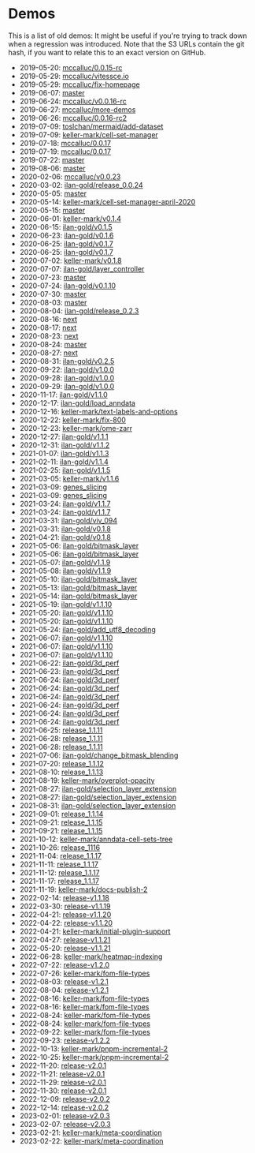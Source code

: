 # Demos

This is a list of old demos: It might be useful if you're trying to track down when a regression was introduced.
Note that the S3 URLs contain the git hash, if you want to relate this to an exact version on GitHub.

- 2019-05-20: [mccalluc/0.0.15-rc](https://s3.amazonaws.com/vitessce-data/demos/2019-05-20/7e97179/docs/index.html)
- 2019-05-29: [mccalluc/vitessce.io](https://s3.amazonaws.com/vitessce-data/demos/2019-05-29/07b48be/staging-docs/index.html)
- 2019-05-29: [mccalluc/fix-homepage](https://s3.amazonaws.com/vitessce-data/demos/2019-05-29/b375d66/staging-docs/index.html)
- 2019-06-07: [master](https://s3.amazonaws.com/vitessce-data/demos/2019-06-07/ff8a33c/staging-docs/index.html)
- 2019-06-24: [mccalluc/v0.0.16-rc](https://s3.amazonaws.com/vitessce-data/demos/2019-06-24/ac9972c/staging-docs/index.html)
- 2019-06-27: [mccalluc/more-demos](https://s3.amazonaws.com/vitessce-data/demos/2019-06-27/d532cf2/staging-docs/index.html)
- 2019-06-26: [mccalluc/0.0.16-rc2](https://s3.amazonaws.com/vitessce-data/demos/2019-06-26/8bf8f29/staging-docs/index.html)
- 2019-07-09: [toslchan/mermaid/add-dataset](https://s3.amazonaws.com/vitessce-data/demos/2019-07-09/e65b127/staging-docs/index.html)
- 2019-07-09: [keller-mark/cell-set-manager](https://s3.amazonaws.com/vitessce-data/demos/2019-07-09/e8f8138/staging-docs/index.html)
- 2019-07-18: [mccalluc/0.0.17](https://s3.amazonaws.com/vitessce-data/demos/2019-07-18/2092ed1/staging-docs/index.html)
- 2019-07-19: [mccalluc/0.0.17](https://s3.amazonaws.com/vitessce-data/demos/2019-07-19/cade6b9/staging-docs/index.html)
- 2019-07-22: [master](https://s3.amazonaws.com/vitessce-data/demos/2019-07-22/1869451/staging-docs/index.html)
- 2019-08-06: [master](https://s3.amazonaws.com/vitessce-data/demos/2019-08-06/51ef18d/staging-docs/index.html)
- 2020-02-06: [mccalluc/v0.0.23](https://s3.amazonaws.com/vitessce-data/demos/2020-02-06/2365869/staging-docs/index.html)
- 2020-03-02: [ilan-gold/release_0.0.24](https://s3.amazonaws.com/vitessce-data/demos/2020-03-02/e802851/index.html)
- 2020-05-05: [master](https://s3.amazonaws.com/vitessce-data/demos/2020-05-05/645ced4/index.html)
- 2020-05-14: [keller-mark/cell-set-manager-april-2020](https://s3.amazonaws.com/vitessce-data/demos/2020-05-14/097b04d/index.html)
- 2020-05-15: [master](https://s3.amazonaws.com/vitessce-data/demos/2020-05-15/bfc97f7/index.html)
- 2020-06-01: [keller-mark/v0.1.4](https://s3.amazonaws.com/vitessce-data/demos/2020-06-01/85df787/index.html)
- 2020-06-15: [ilan-gold/v0.1.5](https://s3.amazonaws.com/vitessce-data/demos/2020-06-15/c1781a4/index.html)
- 2020-06-23: [ilan-gold/v0.1.6](https://s3.amazonaws.com/vitessce-data/demos/2020-06-23/063021b/index.html)
- 2020-06-25: [ilan-gold/v0.1.7](https://s3.amazonaws.com/vitessce-data/demos/2020-06-25/0b8c167/index.html)
- 2020-06-25: [ilan-gold/v0.1.7](https://s3.amazonaws.com/vitessce-data/demos/2020-06-25/b8763e1/index.html)
- 2020-07-02: [keller-mark/v0.1.8](https://s3.amazonaws.com/vitessce-data/demos/2020-07-02/61180c9/index.html)
- 2020-07-07: [ilan-gold/layer_controller](https://s3.amazonaws.com/vitessce-data/demos/2020-07-07/5fcc86c/index.html)
- 2020-07-23: [master](https://s3.amazonaws.com/vitessce-data/demos/2020-07-23/5c916cb/index.html)
- 2020-07-24: [ilan-gold/v0.1.10](https://s3.amazonaws.com/vitessce-data/demos/2020-07-24/732a3e9/index.html)
- 2020-07-30: [master](https://s3.amazonaws.com/vitessce-data/demos/2020-07-30/2443d0d/index.html)
- 2020-08-03: [master](https://s3.amazonaws.com/vitessce-data/demos/2020-08-03/5f87866/index.html)
- 2020-08-04: [ilan-gold/release_0.2.3](https://s3.amazonaws.com/vitessce-data/demos/2020-08-04/9a53b08/index.html)
- 2020-08-16: [next](https://s3.amazonaws.com/vitessce-data/demos/2020-08-16/8357355/index.html)
- 2020-08-17: [next](https://s3.amazonaws.com/vitessce-data/demos/2020-08-17/8ed472e/index.html)
- 2020-08-23: [next](https://s3.amazonaws.com/vitessce-data/demos/2020-08-23/7280b18/index.html)
- 2020-08-24: [master](https://s3.amazonaws.com/vitessce-data/demos/2020-08-24/599c45f/index.html)
- 2020-08-27: [next](https://s3.amazonaws.com/vitessce-data/demos/2020-08-27/a80a7a5/index.html)
- 2020-08-31: [ilan-gold/v0.2.5](https://s3.amazonaws.com/vitessce-data/demos/2020-08-31/c6727b7/index.html)
- 2020-09-22: [ilan-gold/v1.0.0](https://s3.amazonaws.com/vitessce-data/demos/2020-09-22/9a32557/index.html)
- 2020-09-28: [ilan-gold/v1.0.0](https://s3.amazonaws.com/vitessce-data/demos/2020-09-28/f1704e1/index.html)
- 2020-09-29: [ilan-gold/v1.0.0](https://s3.amazonaws.com/vitessce-data/demos/2020-09-29/be388e0/index.html)
- 2020-11-17: [ilan-gold/v1.1.0](https://s3.amazonaws.com/vitessce-data/demos/2020-11-17/80319c8/index.html)
- 2020-12-17: [ilan-gold/load_anndata](https://s3.amazonaws.com/vitessce-data/demos/2020-12-17/3b4f5ed/index.html)
- 2020-12-16: [keller-mark/text-labels-and-options](https://s3.amazonaws.com/vitessce-data/demos/2020-12-16/5ec3bcc/index.html)
- 2020-12-22: [keller-mark/fix-800](https://s3.amazonaws.com/vitessce-data/demos/2020-12-22/a0baea6/index.html)
- 2020-12-23: [keller-mark/ome-zarr](https://s3.amazonaws.com/vitessce-data/demos/2020-12-23/eb362ec/index.html)
- 2020-12-27: [ilan-gold/v1.1.1](https://s3.amazonaws.com/vitessce-data/demos/2020-12-27/8d167fc/index.html)
- 2020-12-31: [ilan-gold/v1.1.2](https://s3.amazonaws.com/vitessce-data/demos/2020-12-31/2c1fa06/index.html)
- 2021-01-07: [ilan-gold/v1.1.3](https://s3.amazonaws.com/vitessce-data/demos/2021-01-07/b944ed8/index.html)
- 2021-02-11: [ilan-gold/v1.1.4](https://s3.amazonaws.com/vitessce-data/demos/2021-02-11/c4c86af/index.html)
- 2021-02-25: [ilan-gold/v1.1.5](https://s3.amazonaws.com/vitessce-data/demos/2021-02-25/8493ce3/index.html)
- 2021-03-05: [keller-mark/v1.1.6](https://s3.amazonaws.com/vitessce-data/demos/2021-03-05/9ae88ba/index.html)
- 2021-03-09: [genes_slicing](https://s3.amazonaws.com/vitessce-data/demos/2021-03-09/456ac0a/index.html)
- 2021-03-09: [genes_slicing](https://s3.amazonaws.com/vitessce-data/demos/2021-03-09/87eb8aa/index.html)
- 2021-03-24: [ilan-gold/v1.1.7](https://s3.amazonaws.com/vitessce-data/demos/2021-03-24/5a04f3d/index.html)
- 2021-03-24: [ilan-gold/v1.1.7](https://s3.amazonaws.com/vitessce-data/demos/2021-03-24/a0eaccb/index.html)
- 2021-03-31: [ilan-gold/viv_094](https://s3.amazonaws.com/vitessce-data/demos/2021-03-31/79fb877/index.html)
- 2021-03-31: [ilan-gold/v0.1.8](https://s3.amazonaws.com/vitessce-data/demos/2021-03-31/737c8bb/index.html)
- 2021-04-21: [ilan-gold/v0.1.8](https://s3.amazonaws.com/vitessce-data/demos/2021-04-21/709135b/index.html)
- 2021-05-06: [ilan-gold/bitmask_layer](https://s3.amazonaws.com/vitessce-data/demos/2021-05-06/0688fe2/index.html)
- 2021-05-06: [ilan-gold/bitmask_layer](https://s3.amazonaws.com/vitessce-data/demos/2021-05-06/0825e41/index.html)
- 2021-05-07: [ilan-gold/v1.1.9](https://s3.amazonaws.com/vitessce-data/demos/2021-05-07/748cb9b/index.html)
- 2021-05-08: [ilan-gold/v1.1.9](https://s3.amazonaws.com/vitessce-data/demos/2021-05-08/cf9119f/index.html)
- 2021-05-10: [ilan-gold/bitmask_layer](https://s3.amazonaws.com/vitessce-data/demos/2021-05-10/5534473/index.html)
- 2021-05-13: [ilan-gold/bitmask_layer](https://s3.amazonaws.com/vitessce-data/demos/2021-05-13/004005d/index.html)
- 2021-05-14: [ilan-gold/bitmask_layer](https://s3.amazonaws.com/vitessce-data/demos/2021-05-14/6686ccb/index.html)
- 2021-05-19: [ilan-gold/v1.1.10](https://s3.amazonaws.com/vitessce-data/demos/2021-05-19/03fded7/index.html)
- 2021-05-20: [ilan-gold/v1.1.10](https://s3.amazonaws.com/vitessce-data/demos/2021-05-20/2b0d735/index.html)
- 2021-05-20: [ilan-gold/v1.1.10](https://s3.amazonaws.com/vitessce-data/demos/2021-05-20/140b508/index.html)
- 2021-05-24: [ilan-gold/add_utf8_decoding](https://s3.amazonaws.com/vitessce-data/demos/2021-05-24/a1802c9/index.html)
- 2021-06-07: [ilan-gold/v1.1.10](https://s3.amazonaws.com/vitessce-data/demos/2021-06-07/9975de14/index.html)
- 2021-06-07: [ilan-gold/v1.1.10](https://s3.amazonaws.com/vitessce-data/demos/2021-06-07/d27e952d/index.html)
- 2021-06-07: [ilan-gold/v1.1.10](https://s3.amazonaws.com/vitessce-data/demos/2021-06-07/e4f25c8b/index.html)
- 2021-06-22: [ilan-gold/3d_perf](https://s3.amazonaws.com/vitessce-data/demos/2021-06-22/0cd77f08/index.html)
- 2021-06-23: [ilan-gold/3d_perf](https://s3.amazonaws.com/vitessce-data/demos/2021-06-23/8b9d90e3/index.html)
- 2021-06-24: [ilan-gold/3d_perf](https://s3.amazonaws.com/vitessce-data/demos/2021-06-24/b27b7297/index.html)
- 2021-06-24: [ilan-gold/3d_perf](https://s3.amazonaws.com/vitessce-data/demos/2021-06-24/4d1bb236/index.html)
- 2021-06-24: [ilan-gold/3d_perf](https://s3.amazonaws.com/vitessce-data/demos/2021-06-24/3a9c0e1b/index.html)
- 2021-06-24: [ilan-gold/3d_perf](https://s3.amazonaws.com/vitessce-data/demos/2021-06-24/da009d17/index.html)
- 2021-06-24: [ilan-gold/3d_perf](https://s3.amazonaws.com/vitessce-data/demos/2021-06-24/5de338b5/index.html)
- 2021-06-24: [ilan-gold/3d_perf](https://s3.amazonaws.com/vitessce-data/demos/2021-06-24/91480307/index.html)
- 2021-06-25: [release_1.1.11](https://s3.amazonaws.com/vitessce-data/demos/2021-06-25/93085322/index.html)
- 2021-06-28: [release_1.1.11](https://s3.amazonaws.com/vitessce-data/demos/2021-06-28/810c5129/index.html)
- 2021-06-28: [release_1.1.11](https://s3.amazonaws.com/vitessce-data/demos/2021-06-28/f1848949/index.html)
- 2021-07-06: [ilan-gold/change_bitmask_blending](https://s3.amazonaws.com/vitessce-data/demos/2021-07-06/3d665a44/index.html)
- 2021-07-20: [release_1.1.12](https://s3.amazonaws.com/vitessce-data/demos/2021-07-20/8c2fa377/index.html)
- 2021-08-10: [release_1.1.13](https://s3.amazonaws.com/vitessce-data/demos/2021-08-10/34a77a03/index.html)
- 2021-08-19: [keller-mark/overplot-opacity](https://s3.amazonaws.com/vitessce-data/demos/2021-08-19/67c6243e/index.html)
- 2021-08-27: [ilan-gold/selection_layer_extension](https://s3.amazonaws.com/vitessce-data/demos/2021-08-27/500d5dc8/index.html)
- 2021-08-27: [ilan-gold/selection_layer_extension](https://s3.amazonaws.com/vitessce-data/demos/2021-08-27/c92acec4/index.html)
- 2021-08-31: [ilan-gold/selection_layer_extension](https://s3.amazonaws.com/vitessce-data/demos/2021-08-31/046b5d5a/index.html)
- 2021-09-01: [release_1.1.14](https://s3.amazonaws.com/vitessce-data/demos/2021-09-01/a79318a9/index.html)
- 2021-09-21: [release_1.1.15](https://s3.amazonaws.com/vitessce-data/demos/2021-09-21/d7de0793/index.html)
- 2021-09-21: [release_1.1.15](https://s3.amazonaws.com/vitessce-data/demos/2021-09-21/99f06871/index.html)
- 2021-10-12: [keller-mark/anndata-cell-sets-tree](https://s3.amazonaws.com/vitessce-data/demos/2021-10-12/51c20af9/index.html)
- 2021-10-26: [release_1116](https://s3.amazonaws.com/vitessce-data/demos/2021-10-26/c9353fc/index.html)
- 2021-11-04: [release_1.1.17](https://s3.amazonaws.com/vitessce-data/demos/2021-11-04/8c03567/index.html)
- 2021-11-11: [release_1.1.17](https://s3.amazonaws.com/vitessce-data/demos/2021-11-11/e8bf561/index.html)
- 2021-11-12: [release_1.1.17](https://s3.amazonaws.com/vitessce-data/demos/2021-11-12/35452ec/index.html)
- 2021-11-17: [release_1.1.17](https://s3.amazonaws.com/vitessce-data/demos/2021-11-17/db07d05/index.html)
- 2021-11-19: [keller-mark/docs-publish-2](https://s3.amazonaws.com/vitessce-data/demos/2021-11-19/6710a228/index.html)
- 2022-02-14: [release-v1.1.18](https://s3.amazonaws.com/vitessce-data/demos/2022-02-14/87373735/index.html)
- 2022-03-30: [release-v1.1.19](https://s3.amazonaws.com/vitessce-data/demos/2022-03-30/2d1eba78/index.html)
- 2022-04-21: [release-v1.1.20](https://s3.amazonaws.com/vitessce-data/demos/2022-04-21/1c3d890b/index.html)
- 2022-04-22: [release-v1.1.20](https://s3.amazonaws.com/vitessce-data/demos/2022-04-22/0cb9bea1/index.html)
- 2022-04-21: [keller-mark/initial-plugin-support](https://s3.amazonaws.com/vitessce-data/demos/2022-04-21/83afd866/index.html)
- 2022-04-27: [release-v1.1.21](https://s3.amazonaws.com/vitessce-data/demos/2022-04-27/a1589f3/index.html)
- 2022-05-20: [release-v1.1.21](https://s3.amazonaws.com/vitessce-data/demos/2022-05-20/8a1c10f/index.html)
- 2022-06-28: [keller-mark/heatmap-indexing](https://s3.amazonaws.com/vitessce-data/demos/2022-06-28/4a0038c4/index.html)
- 2022-07-22: [release-v1.2.0](https://s3.amazonaws.com/vitessce-data/demos/2022-07-22/abaa9e3/index.html)
- 2022-07-26: [keller-mark/fom-file-types](https://s3.amazonaws.com/vitessce-data/demos/2022-07-26/3ca5e14/index.html)
- 2022-08-03: [release-v1.2.1](https://s3.amazonaws.com/vitessce-data/demos/2022-08-03/3c00617/index.html)
- 2022-08-04: [release-v1.2.1](https://s3.amazonaws.com/vitessce-data/demos/2022-08-04/353f85e/index.html)
- 2022-08-16: [keller-mark/fom-file-types](https://s3.amazonaws.com/vitessce-data/demos/2022-08-16/31d08ea/index.html)
- 2022-08-16: [keller-mark/fom-file-types](https://s3.amazonaws.com/vitessce-data/demos/2022-08-16/7904edd/index.html)
- 2022-08-24: [keller-mark/fom-file-types](https://s3.amazonaws.com/vitessce-data/demos/2022-08-24/1b0b4e9/index.html)
- 2022-08-24: [keller-mark/fom-file-types](https://s3.amazonaws.com/vitessce-data/demos/2022-08-24/2f5521c/index.html)
- 2022-09-22: [keller-mark/fom-file-types](https://s3.amazonaws.com/vitessce-data/demos/2022-09-22/0a65760/index.html)
- 2022-09-23: [release-v1.2.2](https://s3.amazonaws.com/vitessce-data/demos/2022-09-23/d1ed3f21/index.html)
- 2022-10-13: [keller-mark/pnpm-incremental-2](https://s3.amazonaws.com/vitessce-data/demos/2022-10-13/07cf6970/index.html)
- 2022-10-25: [keller-mark/pnpm-incremental-2](https://s3.amazonaws.com/vitessce-data/demos/2022-10-25/c625d225/index.html)
- 2022-11-20: [release-v2.0.1](https://s3.amazonaws.com/vitessce-data/demos/2022-11-20/ee48eb18/index.html)
- 2022-11-21: [release-v2.0.1](https://s3.amazonaws.com/vitessce-data/demos/2022-11-21/4482d113/index.html)
- 2022-11-29: [release-v2.0.1](https://s3.amazonaws.com/vitessce-data/demos/2022-11-29/034a6aa8/index.html)
- 2022-11-30: [release-v2.0.1](https://s3.amazonaws.com/vitessce-data/demos/2022-11-30/0327a9c6/index.html)
- 2022-12-09: [release-v2.0.2](https://s3.amazonaws.com/vitessce-data/demos/2022-12-09/b925db97/index.html)
- 2022-12-14: [release-v2.0.2](https://s3.amazonaws.com/vitessce-data/demos/2022-12-14/a8ee1542/index.html)
- 2023-02-01: [release-v2.0.3](https://s3.amazonaws.com/vitessce-data/demos/2023-02-01/f2ddf311/index.html)
- 2023-02-07: [release-v2.0.3](https://s3.amazonaws.com/vitessce-data/demos/2023-02-07/ca9494c3/index.html)
- 2023-02-21: [keller-mark/meta-coordination](https://s3.amazonaws.com/vitessce-data/demos/2023-02-21/da5208cd/index.html)
- 2023-02-22: [keller-mark/meta-coordination](https://s3.amazonaws.com/vitessce-data/demos/2023-02-22/ee83677e/index.html)
